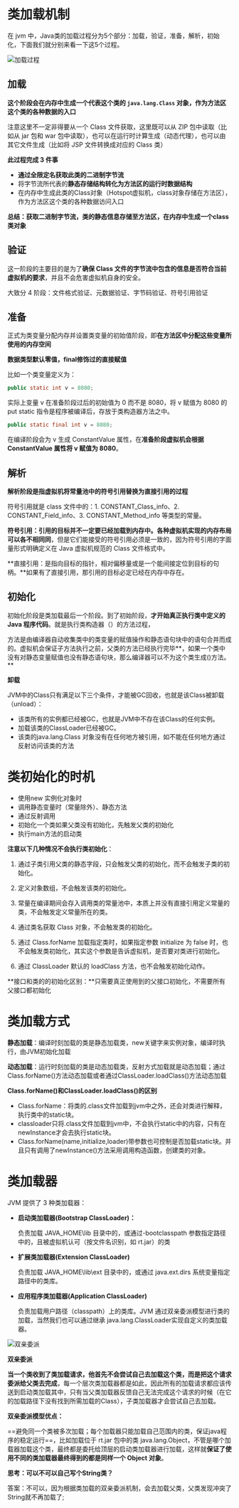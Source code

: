 





# 类加载机制

在 jvm 中，Java类的加载过程分为5个部分：加载，验证，准备，解析，初始化，下面我们就分别来看一下这5个过程。

![加载过程](./JVM（2）类的加载/clipboard.png)



## 加载

**这个阶段会在内存中生成一个代表这个类的 `java.lang.Class` 对象，作为方法区这个类的各种数据的入口**

注意这里不一定非得要从一个 Class 文件获取，这里既可以从 ZIP 包中读取（比如从 jar 包和 war 包中读取），也可以在运行时计算生成（动态代理），也可以由其它文件生成（比如将 JSP 文件转换成对应的 Class 类）

**此过程完成 3 件事**

*   **通过全限定名获取此类的二进制字节流**
*   将字节流所代表的**静态存储结构转化为方法区的运行时数据结构**
*   在内存中生成此类的Class对象（Hotspot虚拟机，class对象存储在方法区），作为方法区这个类的各种数据访问入口

**总结：获取二进制字节流，类的静态信息存储至方法区，在内存中生成一个class类对象**



## 验证

这一阶段的主要目的是为了**确保 Class 文件的字节流中包含的信息是否符合当前虚拟机的要求**，并且不会危害虚拟机自身的安全。

大致分 4 阶段：文件格式验证、元数据验证、字节码验证、符号引用验证



## 准备

正式为类变量分配内存并设置类变量的初始值阶段，即**在方法区中分配这些变量所使用的内存空间**

**数据类型默认零值，final修饰过的直接赋值**

比如一个类变量定义为：

```java
public static int v = 8080;
```

实际上变量 v 在准备阶段过后的初始值为 0 而不是 8080，将 v 赋值为 8080 的 put static 指令是程序被编译后，存放于类构造器<client>方法之中。

```java
public static final int v = 8080;
```

在编译阶段会为 v 生成 ConstantValue 属性，在**准备阶段虚拟机会根据 ConstantValue 属性将 v 赋值为 8080**。



## 解析

**解析阶段是指虚拟机将常量池中的符号引用替换为直接引用的过程**

符号引用就是 class 文件中的：1. CONSTANT_Class_info、2. CONSTANT_Field_info、3. CONSTANT_Method_info 等类型的常量。

**符号引用：引用的目标并不一定要已经加载到内存中。各种虚拟机实现的内存布局可以各不相同同**，但是它们能接受的符号引用必须是一致的，因为符号引用的字面量形式明确定义在 Java 虚拟机规范的 Class 文件格式中。

**直接引用：是指向目标的指针，相对偏移量或是一个能间接定位到目标的句柄。**如果有了直接引用，那引用的目标必定已经在内存中存在。



## 初始化

初始化阶段是类加载最后一个阶段。到了初始阶段，**才开始真正执行类中定义的 Java 程序代码**。就是执行类构造器<clinit>（）的方法过程，

<client>方法是由编译器自动收集类中的类变量的赋值操作和静态语句块中的语句合并而成的。虚拟机会保证子<client>方法执行之前，父类的<client>方法已经执行完毕**，如果一个类中没有对静态变量赋值也没有静态语句块，那么编译器可以不为这个类生成<client>()方法。**

**卸载**

JVM中的Class只有满足以下三个条件，才能被GC回收，也就是该Class被卸载（unload）：

*   该类所有的实例都已经被GC，也就是JVM中不存在该Class的任何实例。
*   加载该类的ClassLoader已经被GC。
*   该类的java.lang.Class 对象没有在任何地方被引用，如不能在任何地方通过反射访问该类的方法



# 类初始化的时机

*   使用new 实例化对象时
*   调用静态变量时（常量除外）、静态方法 
*   通过反射调用 
*   初始化一个类如果父类没有初始化，先触发父类的初始化 
*   执行main方法的启动类



**注意以下几种情况不会执行类初始化**：

1.  通过子类引用父类的静态字段，只会触发父类的初始化，而不会触发子类的初始化。

2.  定义对象数组，不会触发该类的初始化。

3. 常量在编译期间会存入调用类的常量池中，本质上并没有直接引用定义常量的类，不会触发定义常量所在的类。

4. 通过类名获取 Class 对象，不会触发类的初始化。

5. 通过 Class.forName 加载指定类时，如果指定参数 initialize 为 false 时，也不会触发类初始化，其实这个参数是告诉虚拟机，是否要对类进行初始化。

6. 通过 ClassLoader 默认的 loadClass 方法，也不会触发初始化动作。



**接口和类的的初始化区别：**只需要真正使用到的父接口初始化，不需要所有父接口都初始化



# 类加载方式

**静态加载**：编译时刻加载的类是静态加载类，new关键字来实例对象，编译时执行，由JVM初始化加载

**动态加载**：运行时刻加载的类是动态加载类，反射方式加载就是动态加载；通过Class.forName()方法动态加载或者通过ClassLoader.loadClass()方法动态加载

**Class.forName()和ClassLoader.loadClass()的区别**

*   Class.forName：将类的.class文件加载到jvm中之外，还会对类进行解释，执行类中的static块。
*   classloader只将.class文件加载到jvm中，不会执行static中的内容，只有在newInstance才会去执行static块。
*   Class.forName(name,initialize,loader)带参数也可控制是否加载static块。并且只有调用了newInstance()方法采用调用构造函数，创建类的对象。



# 类加载器

JVM 提供了 3 种类加载器：

*   **启动类加载器(Bootstrap ClassLoader)：**

    负责加载 JAVA_HOME\lib 目录中的，或通过-bootclasspath 参数指定路径中的，且被虚拟机认可（按文件名识别，如 rt.jar）的类

*   **扩展类加载器(Extension ClassLoader)**

    负责加载 JAVA_HOME\lib\ext 目录中的，或通过 java.ext.dirs 系统变量指定路径中的类库。

*   **应用程序类加载器(Application ClassLoader)**

    负责加载用户路径（classpath）上的类库。JVM 通过双亲委派模型进行类的加载，当然我们也可以通过继承 java.lang.ClassLoader实现自定义的类加载器。

![双亲委派](./JVM（2）类的加载/clipboard-1578402208674.png)



**双亲委派**

**当一个类收到了类加载请求，他首先不会尝试自己去加载这个类，而是把这个请求委派给父类去完成**，每一个层次类加载器都是如此，因此所有的加载请求都应该传送到启动类加载其中，只有当父类加载器反馈自己无法完成这个请求的时候（在它的加载路径下没有找到所需加载的Class），子类加载器才会尝试自己去加载。



**双亲委派模型优点：**

==避免同一个类被多次加载；每个加载器只能加载自己范围内的类，保证java程序的稳定运行==，比如加载位于 rt.jar 包中的类 java.lang.Object，不管是哪个加载器加载这个类，最终都是委托给顶层的启动类加载器进行加载，这样就**保证了使用不同的类加载器最终得到的都是同样一个 Object 对象**。



**思考：可以不可以自己写个String类？**

答案：不可以，因为根据类加载的双亲委派机制，会去加载父类，父类发现冲突了String就不再加载了;